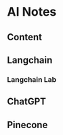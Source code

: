 <!-- omit from toc -->
# AI Notes

<!-- omit from toc -->
## Content

## Langchain

### Langchain Lab

## ChatGPT

## Pinecone

